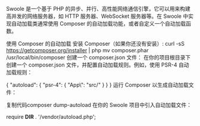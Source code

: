 Swoole 是一个基于 PHP 的异步、并行、高性能网络通信引擎，它可以用来构建高并发的网络服务器，如 HTTP 服务器、WebSocket 服务器等。在 Swoole 中实现自动加载类通常使用 Composer 的自动加载功能，或者自定义一个自动加载函数。

使用 Composer 的自动加载
安装 Composer（如果你还没有安装）:
curl -sS https://getcomposer.org/installer | php
mv composer.phar /usr/local/bin/composer
创建一个 composer.json 文件：
在你的项目根目录下创建一个 composer.json 文件，并配置自动加载规则。例如，使用 PSR-4 自动加载规则：

{
    "autoload": {
        "psr-4": {
            "App\\": "src/"
        }
    }
}
运行 Composer 以生成自动加载文件：

复制代码composer dump-autoload
在你的 Swoole 项目中引入自动加载文件：

require __DIR__ . '/vendor/autoload.php';